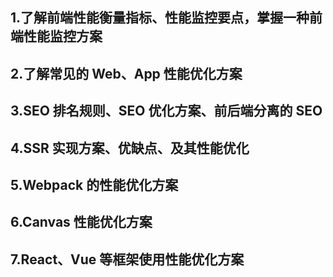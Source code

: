 ## 1.了解前端性能衡量指标、性能监控要点，掌握一种前端性能监控方案

## 2.了解常见的 Web、App 性能优化方案

## 3.SEO 排名规则、SEO 优化方案、前后端分离的 SEO

## 4.SSR 实现方案、优缺点、及其性能优化

## 5.Webpack 的性能优化方案

## 6.Canvas 性能优化方案

## 7.React、Vue 等框架使用性能优化方案
